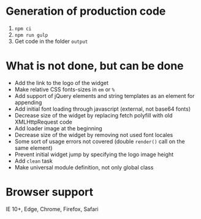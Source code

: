 # Generation of production code

1. `npm ci`
2. `npm run gulp`
3. Get code in the folder `output`


# What is not done, but can be done

* Add the link to the logo of the widget
* Make relative CSS fonts-sizes in `em` or `%`
* Add support of jQuery elements and string templates as an element for appending
* Add initial font loading through javascript (external, not base64 fonts)
* Decrease size of the widget by replacing fetch polyfill with old XMLHttpRequest code
* Add loader image at the beginning
* Decrease size of the widget by removing not used font locales
* Some sort of usage errors not covered (double `render()` call on the same element)
* Prevent initial widget jump by specifying the logo image height
* Add `clean` task 
* Make universal module definition, not only global class


# Browser support

IE 10+, Edge, Chrome, Firefox, Safari
